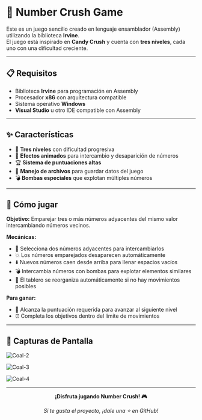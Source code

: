 # 🧩 Number Crush Game
Este es un juego sencillo creado en lenguaje ensamblador (Assembly) utilizando la biblioteca **Irvine**.  
El juego está inspirado en **Candy Crush** y cuenta con **tres niveles**, cada uno con una dificultad creciente.

---

## 📋 Requisitos

- Biblioteca **Irvine** para programación en Assembly
- Procesador **x86** con arquitectura compatible  
- Sistema operativo **Windows** 
- **Visual Studio** u otro IDE compatible con Assembly


---

## ✨ Características

- 🎯 **Tres niveles** con dificultad progresiva
- 🎨 **Efectos animados** para intercambio y desaparición de números
- 🏆 **Sistema de puntuaciones altas** 
- 💾 **Manejo de archivos** para guardar datos del juego
- 💣 **Bombas especiales** que explotan múltiples números

---

## 🎲 Cómo jugar

**Objetivo:** Emparejar tres o más números adyacentes del mismo valor intercambiando números vecinos.

**Mecánicas:**
- 🔄 Selecciona dos números adyacentes para intercambiarlos
- 💥 Los números emparejados desaparecen automáticamente  
- ⬇️ Nuevos números caen desde arriba para llenar espacios vacíos
- 💣 Intercambia números con bombas para explotar elementos similares
- 🎲 El tablero se reorganiza automáticamente si no hay movimientos posibles

**Para ganar:**
- 🎯 Alcanza la puntuación requerida para avanzar al siguiente nivel
- ⏰ Completa los objetivos dentro del límite de movimientos

---

## 📸 Capturas de Pantalla

![Coal-2](https://user-images.githubusercontent.com/96474143/236566346-67afb283-3f6e-4288-8a10-7a08d0b900b9.png)

![Coal-3](https://user-images.githubusercontent.com/96474143/236566362-47daf2e5-7be9-4138-a634-ce7439fa9e93.png)

![Coal-4](https://user-images.githubusercontent.com/96474143/236566370-ac6e478f-4e1d-4d10-be4b-8db38bdf07ca.png)

---


<div align="center">

**¡Disfruta jugando Number Crush! 🎮**

*Si te gusta el proyecto, ¡dale una ⭐ en GitHub!*

</div>
